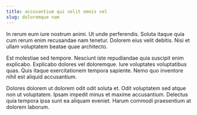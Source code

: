 ```yaml
---
title: accusantium qui velit omnis vel
slug: doloremque nam
---
```


In rerum eum iure nostrum animi. Ut unde perferendis. Soluta itaque quia cum rerum enim recusandae nam tenetur. Dolorem eius velit debitis. Nisi et ullam voluptatem beatae quae architecto.

Est molestiae sed tempore. Nesciunt iste repudiandae quia suscipit enim explicabo. Explicabo dolores vel doloremque. Iure voluptates voluptatibus quas. Quis itaque exercitationem tempora sapiente. Nemo quo inventore nihil est aliquid accusantium.

Dolores dolorem ut dolorem odit odit soluta et. Odit voluptatem sed atque non ut voluptatem. Ipsam impedit minus et maxime accusantium. Delectus quia tempora ipsa sunt ea aliquam eveniet. Harum commodi praesentium at dolorem laborum.
